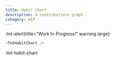 ```yaml
---
title: Habit Chart
description: A contributions graph.
category: WIP
---
```


:tnt-alert{title="Work In Progress!" warning large}

```js
<TntHabitChart />
```

:tnt-habit-chart
